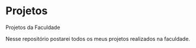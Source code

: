 # Projetos
Projetos da Faculdade

Nesse repositório postarei todos os meus projetos realizados na faculdade. 
